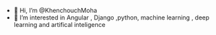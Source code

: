 - 👋 Hi, I’m @KhenchouchMoha
- 👀 I’m interested in Angular , Django ,python, machine learning , deep learning and artifical inteligence


<!---
KhenchouchMoha/KhenchouchMoha is a ✨ special ✨ repository because its `README.md` (this file) appears on your GitHub profile.
You can click the Preview link to take a look at your changes.
--->
